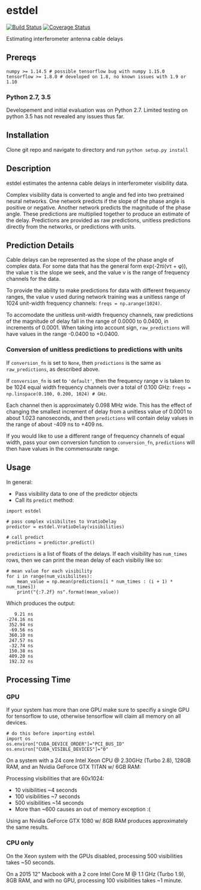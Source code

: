 # estdel
[![Build Status](https://travis-ci.org/andrewasheridan/estimating_delays.svg?branch=test_predict)](https://travis-ci.org/andrewasheridan/estimating_delays)
[![Coverage Status](https://coveralls.io/repos/github/andrewasheridan/estimating_delays/badge.svg?branch=test_predict)](https://coveralls.io/github/andrewasheridan/estimating_delays?branch=test_predict)

Estimating interferometer antenna cable delays
## Prereqs
```
numpy >= 1.14.5 # possible tensorflow bug with numpy 1.15.0
tensorflow >= 1.8.0 # developed on 1.8, no known issues with 1.9 or 1.10
```
### Python 2.7, 3.5

Developement and initial evaluation was on Python 2.7. Limited testing on python 3.5 has not revealed any issues thus far.

## Installation

Clone git repo and navigate to directory and run `python setup.py install`

## Description

estdel estimates the antenna cable delays in interferometer visibility data. 

Complex visibility data is converted to angle and fed into two pretrained neural networks. One network predicts if the slope of the phase angle is positive or negative. Another network predicts the magnitude of the phase angle. These predictions are multiplied together to produce an estimate of the delay. Predictions are provided as raw predictions, unitless predictions directly from the networks, or predictions with units.  

## Prediction Details

Cable delays can be represented as the slope of the phase angle of complex data. For some data that has the general form exp(-2&pi;i(&nu;&tau; + &phi;)), the value &tau; is the slope we seek, and the value &nu; is the range of frequency channels for the data.

To provide the ability to make predictions for data with different frequency ranges, the value &nu; used during network training was a unitless range of 1024 unit-width frequency channels: `freqs = np.arange(1024)`. 

To accomodate the unitless unit-width frequency channels, raw predictions of the magnitude of delay fall in the range of 0.0000 to 0.0400, in increments of 0.0001. When taking into account sign, `raw_predictions` will have values in the range -0.0400 to +0.0400.

### Conversion of unitless predictions to predictions with units

If `conversion_fn` is set to `None`, then `predictions` is the same as `raw_predictions`, as described above.

If `conversion_fn` is set to `'default'`, then the frequency range &nu; is taken to be 1024 equal width frequency channels over a total of 0.100 GHz:
`freqs = np.linspace(0.100, 0.200, 1024) # GHz`. 

Each channel then is approximately 0.098 MHz wide. This has the effect of changing the smallest increment of delay from a unitless value of 0.0001 to about 1.023 nanoseconds, and then `predictions` will contain delay values in the range of about -409 ns to +409 ns.

If you would like to use a different range of frequency channels of equal width, pass your own conversion function to `conversion_fn`, `predictions` will then have values in the commensurate range.

## Usage
In general:
 - Pass visibility data to one of the predictor objects 
 - Call its `predict` method:

```
import estdel

# pass complex visibilites to VratioDelay
predictor = estdel.VratioDelay(visibilities)

# call predict
predictions = predictor.predict()
```

`predictions` is a list of floats of the delays. If each visibility has `num_times` rows, then we can print the mean delay of each visibiliy like so:

```
# mean value for each visibility
for i in range(num_visibilites):
    mean_value = np.mean(predictions[i * num_times : (i + 1) * num_times])
    print("{:7.2f} ns".format(mean_value))
```

Which produces the output:
```
   9.21 ns
-274.16 ns
 352.94 ns
 -69.56 ns
 360.10 ns
 247.57 ns
 -32.74 ns
 150.38 ns
 409.20 ns
 192.32 ns
```

## Processing Time

### GPU

If your system has more than one GPU make sure to specifiy a single GPU for tensorflow to use, otherwise tensorflow will claim all memory on all devices.
```
# do this before importing estdel
import os
os.environ["CUDA_DEVICE_ORDER"]="PCI_BUS_ID"
os.environ["CUDA_VISIBLE_DEVICES"]="0"
```

On a system with a 24 core Intel Xeon CPU  @ 2.30GHz (Turbo 2.8), 128GB RAM, and an Nvidia GeForce GTX TITAN w/ 6GB RAM:

Processing visibilities that are 60x1024:
 -   10 visibilities ~4 seconds
 -  100 visibilities ~7 seconds
 -  500 visibilities ~14 seconds
 - More than ~600 causes an out of memory exception :( 

Using an Nvidia GeForce GTX 1080 w/ 8GB RAM produces approximately the same results.

### CPU only
On the Xeon system with the GPUs disabled, processing 500 visibilities takes ~50 seconds.

On a 2015 12" Macbook with a 2 core  Intel Core M  @ 1.1 GHz (Turbo 1.9), 8GB RAM, and with no GPU, processing 100 visibilities takes ~1 minute.